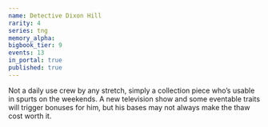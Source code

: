 ```yaml
---
name: Detective Dixon Hill
rarity: 4
series: tng
memory_alpha:
bigbook_tier: 9
events: 13
in_portal: true
published: true
---
```


Not a daily use crew by any stretch, simply a collection piece who’s usable in spurts on the weekends. A new television show and some eventable traits will trigger bonuses for him, but his bases may not always make the thaw cost worth it.
